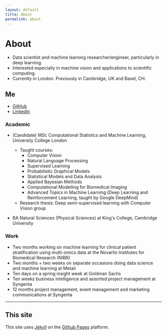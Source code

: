 ```yaml
---
layout: default
title: About
permalink: about
---
```


# About

* Data scientist and machine learning researcher/engineer, particularly in deep learning.
* Interested especially in machine vision and applications to scientific computing.
* Currently in London. Previously in Cambridge, UK and Basel, CH.

## Me
* [GitHub](https://github.com/sakishinoda)
* [LinkedIn](https://www.linkedin.com/in/sakishinoda/)

### Academic
* (Candidate) MSc Computational Statistics and Machine Learning, University College London
    * Taught courses:
        * Computer Vision
        * Natural Language Processing
        * Supervised Learning
        * Probabilistic Graphical Models
        * Statistical Models and Data Analysis
        * Applied Bayesian Methods
        * Computational Modelling for Biomedical Imaging
        * Advanced Topics in Machine Learning (Deep Learning and Reinforcement Learning, taught by Google DeepMind)
    * Research thesis: Deep semi-supervised learning with Computer Vision group
    
* BA Natural Sciences (Physical Sciences) at King's College, Cambridge University

### Work
* Two months working on machine learning for clinical patient stratification using multi-omics data at the Novartis Institutes for Biomedical Research (NIBR)
* Two months + two weeks on separate occasions doing data science and machine learning at Metail
* Ten days on a spring insight week at Goldman Sachs
* Ten weeks business intelligence and assorted project management at Syngenta
* 12 months project management, event management and marketing communications at Syngenta

***

## This site
This site uses [Jekyll](https://jekyllrb.com) on the [Github Pages](https://github.io) platform.